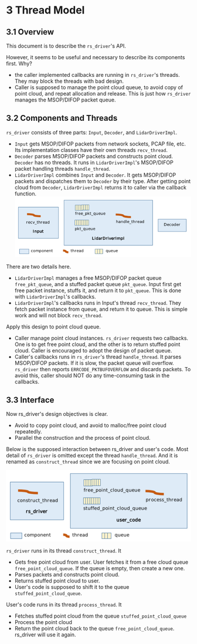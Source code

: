 # 3 Thread Model



## 3.1 Overview

This document is to describe the `rs_driver`'s API. 

However, it seems to be useful and necessary to describe its components first. Why?
+ the caller implemented callbacks are running in `rs_driver`'s threads. They may block the threads with bad design.
+ Caller is supposed to manage the point cloud queue, to avoid copy of point cloud, and repeat allocation and release. This is just how `rs_driver` manages the MSOP/DIFOP packet queue.



## 3.2 Components and Threads

`rs_driver` consists of three parts: `Input`, `Decoder`, and `LidarDriverImpl`.

+ `Input` gets MSOP/DIFOP packets from network sockets, PCAP file, etc. Its implementation classes have their own threads `recv_thread`.
+ `Decoder` parses MSOP/DIFOP packets and constructs point cloud. `Decoder` has no threads. It runs in `LidarDriverImpl`'s MSOP/DIFOP packet handling threads `handle_thread`.
+ `LidarDriverImpl` combines `Input` and `Decoder`. It gets MSOP/DIFOP packets and dispatches them to `Decoder` by their type. After getting point cloud from `Decoder`, `LidarDriverImpl` returns it to caller via the callback function.
![](./img/03_01_components_and_threads.png)



There are two details here.

+ `LidarDriverImpl` manages a free MSOP/DIFOP packet queue `free_pkt_queue`, and a stuffed packet queue `pkt_queue`. Input first get free packet instance, stuffs it, and return it to `pkt_queue`. This is done with `LidarDriverImpl`'s callbacks. 
+ `LidarDriverImpl`'s callbacks runs in Input's thread `recv_thread`. They fetch packet instance from queue, and return it to queue. This is simple work and will not block `recv_thread`.



Apply this design to point cloud queue.

+ Caller manage point cloud instances. `rs_driver` requests two callbacks. One is to get free point cloud, and the other is to return stuffed point cloud. Caller is encouraged to adopt the design of packet queue.
+ Caller's callbacks runs in `rs_driver`'s thread `handle_thread`. It parses MSOP/DIFOP packets. If it is slow, the packet queue will overflow. `rs_driver` then reports `ERRCODE_PKTBUFOVERFLOW` and discards packets. To avoid this, caller should NOT do any time-consuming task in the callbacks.



## 3.3 Interface

Now rs_driver's design objectives is clear.

+ Avoid to copy point cloud, and avoid to malloc/free point cloud repeatedly.
+ Parallel the construction and the process of point cloud.



Below is the supposed interaction between rs_driver and user's code. Most detail of `rs_driver` is omitted except the thread `handle_thread`. And it is renamed as `construct_thread` since we are focusing on point cloud. 

![](./img/03_02_interface_with_threads.png)

`rs_driver` runs in its thread `construct_thread`. It

+ Gets free point cloud from user. User fetches it from a free cloud queue `free_point_cloud_queue`. If the queue is empty, then create a new one.
+ Parses packets and constructs point cloud.
+ Returns stuffed point cloud to user.
+ User's code is supposed to shift it to the queue `stuffed_point_cloud_queue`.

User's code runs in its thread `process_thread`. It
+ Fetches stuffed point cloud from the queue `stuffed_point_cloud_queue`
+ Process the point cloud
+ Return the point cloud back to the queue `free_point_cloud_queue`. rs_driver will use it again.

